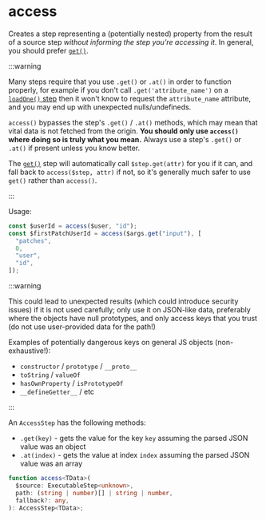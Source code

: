 # access

Creates a step representing a (potentially nested) property from the result of a
source step _without informing the step you're accessing it_. In general, you
should prefer [`get()`](./get).

:::warning

Many steps require that you use `.get()` or `.at()` in order to function
properly, for example if you don't call `.get('attribute_name')` on a [`loadOne()`
step](./loadOne.md) then it won't know to request the `attribute_name` attribute,
and you may end up with unexpected nulls/undefineds.

`access()` bypasses the step's `.get()` / `.at()` methods, which may mean that
vital data is not fetched from the origin. **You should only use `access()` where
doing so is truly what you mean.** Always use a step's `.get()` or `.at()` if
present unless you know better.

The [`get()`](./get) step will automatically
call `$step.get(attr)` for you if it can, and fall back to `access($step, attr)`
if not, so it's generally much safer to use `get()` rather than `access()`.

:::

Usage:

```ts
const $userId = access($user, "id");
const $firstPatchUserId = access($args.get("input"), [
  "patches",
  0,
  "user",
  "id",
]);
```

:::warning

This could lead to unexpected results (which could introduce security issues) if
it is not used carefully; only use it on JSON-like data, preferably where the
objects have null prototypes, and only access keys that you trust (do not use
user-provided data for the path!)

Examples of potentially dangerous keys on general JS objects (non-exhaustive!):

- `constructor` / `prototype` / `__proto__`
- `toString` / `valueOf`
- `hasOwnProperty` / `isPrototypeOf`
- `__defineGetter__` / etc

:::

An `AccessStep` has the following methods:

- `.get(key)` - gets the value for the key `key` assuming the parsed JSON value
  was an object
- `.at(index)` - gets the value at index `index` assuming the parsed JSON value
  was an array

```ts
function access<TData>(
  $source: ExecutableStep<unknown>,
  path: (string | number)[] | string | number,
  fallback?: any,
): AccessStep<TData>;
```
